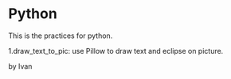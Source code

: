 # Python

This is the practices for python.

1.draw_text_to_pic: use Pillow to draw text and eclipse on picture.

by Ivan